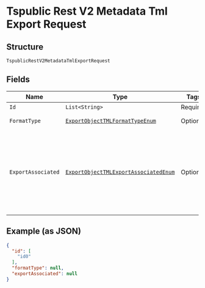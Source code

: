 
# Tspublic Rest V2 Metadata Tml Export Request

## Structure

`TspublicRestV2MetadataTmlExportRequest`

## Fields

| Name | Type | Tags | Description | Getter | Setter |
|  --- | --- | --- | --- | --- | --- |
| `Id` | `List<String>` | Required | A JSON array of GUIDs of the objects. | List<String> getId() | setId(List<String> id) |
| `FormatType` | [`ExportObjectTMLFormatTypeEnum`](../../doc/models/export-object-tml-format-type-enum.md) | Optional | The format in which to export the objects<br>**Default**: `ExportObjectTMLFormatTypeEnum.YAML` | ExportObjectTMLFormatTypeEnum getFormatType() | setFormatType(ExportObjectTMLFormatTypeEnum formatType) |
| `ExportAssociated` | [`ExportObjectTMLExportAssociatedEnum`](../../doc/models/export-object-tml-export-associated-enum.md) | Optional | Specifies if you would like to export the associated objects. To export the objects associated with the objects specified in id, set the value to true. When set to true, the API exports any underlying worksheets, tables, or views for a given object.<br><br>By default, the API does not export these underlying objects<br>**Default**: `ExportObjectTMLExportAssociatedEnum.ENUM_FALSE` | ExportObjectTMLExportAssociatedEnum getExportAssociated() | setExportAssociated(ExportObjectTMLExportAssociatedEnum exportAssociated) |

## Example (as JSON)

```json
{
  "id": [
    "id0"
  ],
  "formatType": null,
  "exportAssociated": null
}
```

